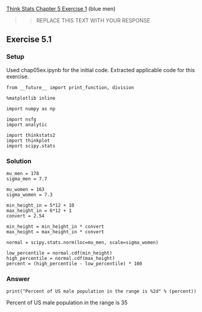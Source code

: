 [Think Stats Chapter 5 Exercise 1](http://greenteapress.com/thinkstats2/html/thinkstats2006.html#toc50) (blue men)

>> REPLACE THIS TEXT WITH YOUR RESPONSE

## Exercise 5.1
### Setup
Used chap05ex.ipynb for the initial code. Extracted applicable code for this exercise.

~~~~~
from __future__ import print_function, division

%matplotlib inline

import numpy as np

import nsfg
import analytic

import thinkstats2
import thinkplot
import scipy.stats
~~~~~

### Solution

~~~~~
mu_men = 178
sigma_men = 7.7

mu_women = 163
sigma_women = 7.3

min_height_in = 5*12 + 10
max_height_in = 6*12 + 1
convert = 2.54

min_height = min_height_in * convert
max_height = max_height_in * convert

normal = scipy.stats.norm(loc=mu_men, scale=sigma_women)

low_percentile = normal.cdf(min_height)
high_percentile = normal.cdf(max_height)
percent = (high_percentile - low_percentile) * 100
~~~~~~

### Answer

~~~~
print("Percent of US male population in the range is %2d" % (percent))
~~~~~

Percent of US male population in the range is 35

